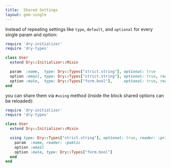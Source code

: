 ```yaml
---
title:  Shared Settings
layout: gem-single
---
```


Instead of repeating settings like `type`, `default`, and `optional` for every single param and option:

```ruby
require 'dry-initializer'
require 'dry-types'

class User
  extend Dry::Initializer::Mixin

  param  :name,  type: Dry::Types["strict.string"], optional: true
  option :email, type: Dry::Types["strict.string"], optional: true, reader: private
  option :male,  type: Dry::Types["form.bool"],     optional: true, reader: private
end
```

you can share them via `#using` method (inside the block shared options can be reloaded):

```ruby
require 'dry-initializer'
require 'dry-types'

class User
  extend Dry::Initializer::Mixin

  using type: Dry::Types["strict.string"], optional: true, reader: :private do
    param  :name, reader: :public
    option :email
    option :male, type: Dry::Types["form.bool"]
  end
end
```
